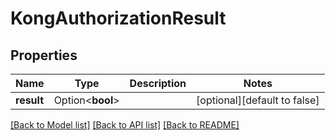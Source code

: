 # KongAuthorizationResult

## Properties

Name | Type | Description | Notes
------------ | ------------- | ------------- | -------------
**result** | Option<**bool**> |  | [optional][default to false]

[[Back to Model list]](../README.md#documentation-for-models) [[Back to API list]](../README.md#documentation-for-api-endpoints) [[Back to README]](../README.md)


